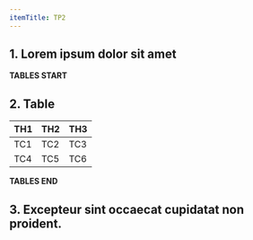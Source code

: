 ```yaml
---
itemTitle: TP2
---
```


## 1. Lorem ipsum dolor sit amet

**TABLES START**

## 2. Table
| TH1 | TH2 | TH3 |
|-----|-----|-----|
| TC1 | TC2 | TC3 |
| TC4 | TC5 | TC6 |

**TABLES END**

## 3. Excepteur sint occaecat cupidatat non proident.
